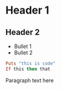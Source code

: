# Header 1
## Header 2

* Bullet 1
* Bullet 2

```ruby
Puts "this is code"
If this then that
```
Paragraph text here
